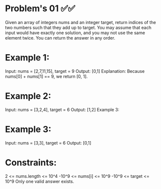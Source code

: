 # Problem's 01 ✅✅

Given an array of integers nums and an integer target, return indices of the two numbers such that they add up to target.
You may assume that each input would have exactly one solution, and you may not use the same element twice.
You can return the answer in any order.

# Example 1:

Input: nums = [2,7,11,15], target = 9
Output: [0,1]
Explanation: Because nums[0] + nums[1] == 9, we return [0, 1].

# Example 2:
Input: nums = [3,2,4], target = 6
Output: [1,2]
Example 3:

# Example 3: 
Input: nums = [3,3], target = 6
Output: [0,1]

# Constraints:

2 <= nums.length <= 10^4
-10^9 <= nums[i] <= 10^9
-10^9 <= target <= 10^9
Only one valid answer exists.
